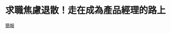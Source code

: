 # 求職焦慮退散！走在成為產品經理的路上
[簡報](https://bizthinking.us17.list-manage.com/track/click?u=fb81ad7a28c7bc4a546be6a59&id=36b11e77c9&e=1a99ff5fdf)